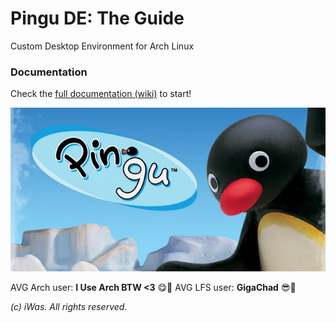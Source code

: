 # Pingu DE: The Guide

Custom Desktop Environment for Arch Linux

### Documentation
Check the [full documentation (wiki)](https://github.com/iWas-Coder/Pingu/wiki) to start!

![Pingu Title](https://raw.githubusercontent.com/iWas-Coder/Pingu/main/assets/img/pingu-title.jpg)

AVG Arch user: **I Use Arch BTW <3** 😋👻
AVG LFS user: **GigaChad** 😎💪

_(c) iWas. All rights reserved._
